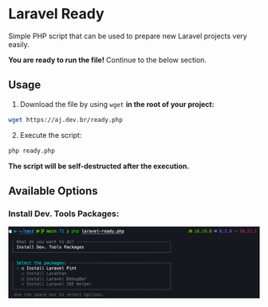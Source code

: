 # Laravel Ready

Simple PHP script that can be used to prepare new Laravel projects very easily.

**You are ready to run the file!** Continue to the below section.

## Usage

1. Download the file by using `wget` **in the root of your project:**

```bash
wget https://aj.dev.br/ready.php
```

2. Execute the script:

```bash
php ready.php
```

**The script will be self-destructed after the execution.**

## Available Options

### Install Dev. Tools Packages:

<img src="dev-tools-packages.png" alt="dev tools packages">
